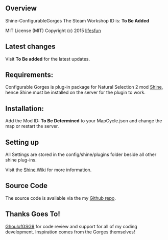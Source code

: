 ## Overview

Shine-ConfigurableGorges
The Steam Workshop ID is: **To Be Added**

MIT License (MIT) Copyright (c) 2015 [lifesfun]( https://github.com/lifesfun)

## Latest changes
Visit **To Be added** for the latest updates.

## Requirements:

Configurable Gorges is plug-in package for Natural Selection 2 mod  [Shine](https://github.com/Person8880/Shine/wiki), hence Shine must be installed on the server for the plugin to work.

## Installation:
Add the Mod ID: **To Be Determined** to your MapCycle.json and change the map or restart the server.

## Setting up
All Settings are stored in the config/shine/plugins folder beside all other shine plug-ins.

Visit the [Shine Wiki](https://github.com/Person8880/Shine/wiki) for more information.

## Source Code

The source code is avaliable via the my [Github repo](https://github.com/lifesfun/ns2Plugins).

## Thanks Goes To! 
[GhoulofGSG9](https://github.com/GhoulofGSG9) for code review and support for all of my coding development. Inspiration comes from the Gorges themselves!
